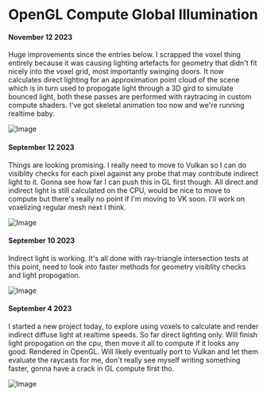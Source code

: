# OpenGL Compute Global Illumination 

#### November 12 2023
Huge improvements since the entries below. I scrapped the voxel thing entirely because it was causing lighting artefacts for geometry that didn't fit nicely into the voxel grid, most importantly swinging doors. It now calculates direct lighting for an approximation point cloud of the scene which is in turn used to propogate light through a 3D gird to simulate bounced light, both these passes are performed with raytracing in custom compute shaders. I've got skeletal animation too now and we're running realtime baby.     

![Image](https://www.principiaprogrammatica.com/dump/SHITT.jpg)

#### September 12 2023
Things are looking promising. I really need to move to Vulkan so I can do visiblity checks for each pixel against any probe that may contribute indirect light to it. Gonna see how far I can push this in GL first though. All direct and indirect light is still calculated on the CPU, would be nice to move to compute but there's really no point if I'm moving to VK soon. I'll work on voxelizing regular mesh next I think.

![Image](https://www.principiaprogrammatica.com/dump/vxgi2.jpg)

#### September 10 2023
Indirect light is working. It's all done with ray-triangle intersection tests at this point, need to look into faster methods for geometry visiblity checks and light propogation.

![Image](https://www.principiaprogrammatica.com/dump/vxgi.png)

#### September 4 2023

I started a new project today, to explore using voxels to calculate and render indirect diffuse light at realtime speeds. So far direct lighting only. Will finish light propogation on the cpu, then move it all to compute if it looks any good. Rendered in OpenGL. Will likely eventually port to Vulkan and let them evaluate the raycasts for me, don't really see myself writing something faster, gonna have a crack in GL compute first tho.

![Image](https://www.principiaprogrammatica.com/dump/Voxel.jpg)
